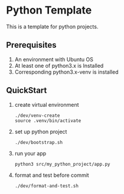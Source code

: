 # Python Template
This is a template for python projects.

## Prerequisites
1. An environment with Ubuntu OS
2. At least one of python3.x is Installed
3. Corresponding python3.x-venv is installed

## QuickStart
1. create virtual environment
    ```
    ./dev/venv-create
    source .venv/bin/activate
    ```
2. set up python project
    ```
    ./dev/bootstrap.sh
    ```
3. run your app
    ```
    python3 src/my_python_project/app.py
    ```
4. format and test before commit
    ```
    ./dev/format-and-test.sh
    ```
